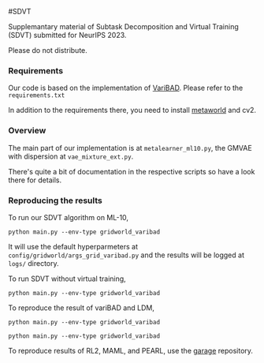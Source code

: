 #SDVT

Supplemantary material of Subtask Decomposition and Virtual Training (SDVT) submitted for NeurIPS 2023.

Please do not distribute.


### Requirements
Our code is based on the implementation of [VariBAD](https://github.com/lmzintgraf/varibad). Please refer to the `requirements.txt`

In addition to the requirements there, you need to install [metaworld](https://github.com/Farama-Foundation/Metaworld) and cv2.

### Overview

The main part of our implementation is at `metalearner_ml10.py`, the GMVAE with dispersion at `vae_mixture_ext.py`.

There's quite a bit of documentation in the respective scripts so have a look there for details.

### Reproducing the results

To run our SDVT algorithm on ML-10,

`python main.py --env-type gridworld_varibad`
 
It will use the default hyperparmeters at `config/gridworld/args_grid_varibad.py`
and the results will be logged at `logs/` directory.


To run SDVT without virtual training,

`python main.py --env-type gridworld_varibad`

To reproduce the result of variBAD and LDM,

`python main.py --env-type gridworld_varibad`

`python main.py --env-type gridworld_varibad`

To reproduce results of RL2, MAML, and PEARL, use the [garage](https://github.com/rlworkgroup/garage/pull/2287) repository.



